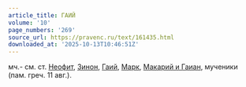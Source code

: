 ```yaml
---
article_title: ГАИЙ
volume: '10'
page_numbers: '269'
source_url: https://pravenc.ru/text/161435.html
downloaded_at: '2025-10-13T10:46:51Z'
---
```


мч.- см. ст. [Неофит](https://pravenc.ru/text/Неофит.html), [Зинон](https://pravenc.ru/text/Зинон.html), [Гаий](https://pravenc.ru/text/Гаий.html), [Марк](https://pravenc.ru/text/Марк.html), [Макарий и Гаиан](<https://pravenc.ru/text/Макарий и Гаиан.html>), мученики (пам. греч. 11 авг.).
